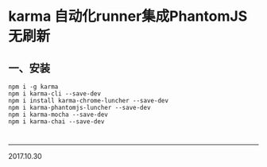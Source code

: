 # karma 自动化runner集成PhantomJS无刷新
## 一、安装

```
npm i -g karma
npm i karma-cli --save-dev
npm i install karma-chrome-luncher --save-dev
npm i karma-phantomjs-luncher --save-dev
npm i karma-mocha --save-dev
npm i karma-chai --save-dev
```














#

* * *
2017.10.30
